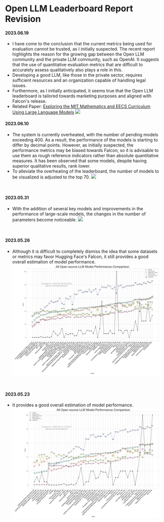 # Open LLM Leaderboard Report Revision

#### 2023.06.19

- I have come to the conclusion that the current metrics being used for evaluation cannot be trusted, as I initially suspected. The recent report highlights the reason for the growing gap between the Open LLM community and the private LLM community, such as OpenAI. It suggests that the use of quantitative evaluation metrics that are difficult to accurately assess qualitatively also plays a role in this.
- Developing a good LLM, like those in the private sector, requires sufficient resources and an organization capable of handling legal issues.
- Furthermore, as I initially anticipated, it seems true that the Open LLM leaderboard is tailored towards marketing purposes and aligned with Falcon's release.
- Related Paper: [Exploring the MIT Mathematics and EECS Curriculum Using Large Language Models](https://arxiv.org/abs/2306.08997)
![](assets/20230619/totalplot.png)


#### 2023.06.10
- The system is currently overheated, with the number of pending models exceeding 400. As a result, the performance of the models is starting to differ by decimal points. However, as initially suspected, the performance metrics may be biased towards Falcon, so it is advisable to use them as rough reference indicators rather than absolute quantitative measures. It has been observed that some models, despite having superior qualitative results, rank lower.
- To alleviate the overheating of the leaderboard, the number of models to be visualized is adjusted to the top 70.
![](assets/20230610/totalplot.png)

<br>

#### 2023.05.31
- With the addition of several key models and improvements in the performance of large-scale models, the changes in the number of parameters become noticeable.
![](assets/20230531/totalplot.png)

<br>



#### 2023.05.26
- Although it is difficult to completely dismiss the idea that some datasets or metrics may favor Hugging Face's Falcon, it still provides a good overall estimation of model performance.
![](assets/20230526/totalplot.png)
<br>



#### 2023.05.23
- It provides a good overall estimation of model performance.
![](assets/20230523/totalplot.png)
<br>
